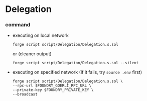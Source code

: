 # Delegation
### command
- executing on local network
    ```
    forge script script/Delegation/Delegation.s.sol
    ```
    or (cleaner output)
    ```
    forge script script/Delegation/Delegation.s.sol --silent
    ```
- executing on specified network (If it fails, try `source .env` first)
    ```
    forge script script/Delegation/Delegation.s.sol \
    --rpc-url $FOUNDRY_GOERLI_RPC_URL \
    --private-key $FOUNDRY_PRIVATE_KEY \
    --broadcast
    ```
